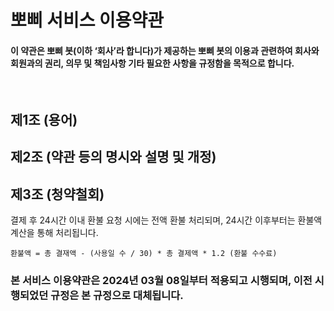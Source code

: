 # 뽀삐 서비스 이용약관
#### 이 약관은 뽀삐 봇(이하 ‘회사’라 합니다)가 제공하는 뽀삐 봇의 이용과 관련하여 회사와 회원과의 권리, 의무 및 책임사항 기타 필요한 사항을 규정함을 목적으로 합니다.

</br>

## 제1조 (용어)


## 제2조 (약관 등의 명시와 설명 및 개정)


## 제3조 (청약철회)
결제 후 24시간 이내 환불 요청 시에는 전액 환불 처리되며, 24시간 이후부터는 환불액 계산을 통해 처리됩니다.

    환불액 = 총 결재액 - (사용일 수 / 30) * 총 결제액 * 1.2 (환불 수수료)




### 본 서비스 이용약관은 2024년 03월 08일부터 적용되고 시행되며, 이전 시행되었던 규정은 본 규정으로 대체됩니다.
